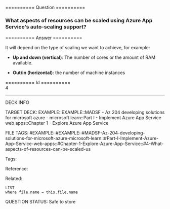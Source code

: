 ========== Question ==========  

### What aspects of resources can be scaled using Azure App Service's auto-scaling support?  

========== Answer ==========  

It will depend on the type of scaling we want to achieve, for example:

- **Up and down (vertical)**: The number of cores or the amount of RAM
  available.

- **Out/in (horizontal)**: the number of machine instances

========== Id ==========  
4

---

DECK INFO

TARGET DECK: EXAMPLE::EXAMPLE::MADSF - Az 204 developing solutions for microsoft azure - microsoft learn::Part I - Implement Azure App Service web apps::Chapter 1 - Explore Azure App Service

FILE TAGS: #EXAMPLE::#EXAMPLE::#MADSF-Az-204-developing-solutions-for-microsoft-azure-microsoft-learn::#Part-I-Implement-Azure-App-Service-web-apps::#Chapter-1-Explore-Azure-App-Service::#4-What-aspects-of-resources-can-be-scaled-us

Tags:

Reference:

Related:

```dataview
LIST
where file.name = this.file.name
```

QUESTION STATUS: Safe to store
